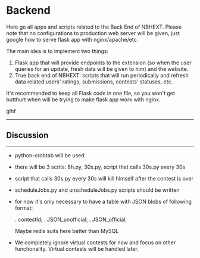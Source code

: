 # Backend

Here go all apps and scripts related to the Back End of NBHEXT.
Please note that no configurations to production web server will be given, just google how to serve flask app with nginx/apache/etc.

The main idea is to implement two things:
1. Flask app that will provide endpoints to the extension (so when the user queries for an update, fresh data will be given to him) and the website.
2. True back end of NBHEXT: scripts that will run periodically and refresh data related users' ratings, submissions, contests' statuses, etc.

It's recommended to keep all Flask code in one file, so you won't get butthurt when will be trying to make flask app work with nginx.

glhf

---------
## Discussion
---------

- python-crobtab will be used
- there will be 3 scrits: 8h.py, 30s.py, script that calls 30s.py every 30s
- script that calls 30s.py every 30s will kill himself after the contest is over
- scheduleJobs.py and unscheduleJobs.py scripts should be written
- for now it's only necessary to have a table with JSON blobs of following format:

  . contestId;
  . JSON_unofficial;
  . JSON_official;

  Maybe redis suits here better than MySQL

- We completely ignore virtual contests for now and focus on other functionality. Virtual contests will be handled later.
